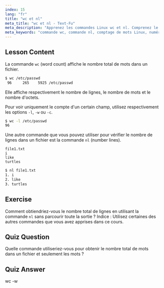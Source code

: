 ```yaml
---
index: 15
lang: "fr"
title: "wc et nl"
meta_title: "wc et nl - Text-Fu"
meta_description: "Apprenez les commandes Linux wc et nl. Comprenez le comptage de mots, la numérotation de lignes et l'analyse de fichiers. Améliorez vos compétences en ligne de commande Linux dès aujourd'hui !"
meta_keywords: "commande wc, commande nl, comptage de mots Linux, numéros de ligne Linux, analyse de fichiers, tutoriel Linux, Linux pour débutants, guide Linux"
---
```


## Lesson Content

La commande `wc` (word count) affiche le nombre total de mots dans un fichier.

```bash
$ wc /etc/passwd
 96     265    5925 /etc/passwd
```

Elle affiche respectivement le nombre de lignes, le nombre de mots et le nombre d'octets.

Pour voir uniquement le compte d'un certain champ, utilisez respectivement les options `-l`, `-w` ou `-c`.

```bash
$ wc -l /etc/passwd
96
```

Une autre commande que vous pouvez utiliser pour vérifier le nombre de lignes dans un fichier est la commande `nl` (number lines).

```plaintext
file1.txt
i
like
turtles
```

```bash
$ nl file1.txt
1. i
2. like
3. turtles
```

## Exercise

Comment obtiendriez-vous le nombre total de lignes en utilisant la commande `nl` sans parcourir toute la sortie ? Indice : Utilisez certaines des autres commandes que vous avez apprises dans ce cours.

## Quiz Question

Quelle commande utiliseriez-vous pour obtenir le nombre total de mots dans un fichier et seulement les mots ?

## Quiz Answer

wc -w

